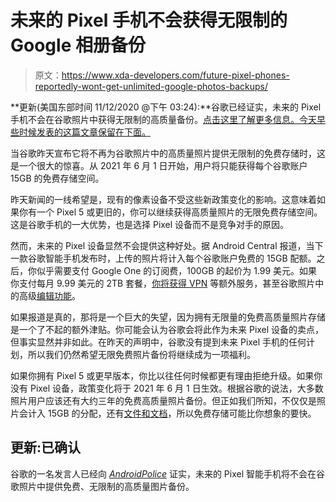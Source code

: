 # 未来的 Pixel 手机不会获得无限制的 Google 相册备份

> 原文：<https://www.xda-developers.com/future-pixel-phones-reportedly-wont-get-unlimited-google-photos-backups/>

**更新(美国东部时间 11/12/2020 @下午 03:24):**谷歌已经证实，未来的 Pixel 手机不会在谷歌照片中获得无限制的高质量备份。[点击这里了解更多信息。今天早些时候发表的这篇文章保留在下面。](#update1)

当谷歌昨天宣布它将不再为谷歌照片中的高质量照片提供无限制的免费存储时，这是一个很大的惊喜。从 2021 年 6 月 1 日开始，用户将只能获得每个谷歌账户 15GB 的免费存储空间。

昨天新闻的一线希望是，现有的像素设备不受这些新政策变化的影响。这意味着如果你有一个 Pixel 5 或更旧的，你可以继续获得高质量照片的无限免费存储空间。这是谷歌手机的一大优势，也是选择 Pixel 设备而不是竞争对手的原因。

然而，未来的 Pixel 设备显然不会提供这种好处。据 Android Central 报道，当下一款谷歌智能手机发布时，上传的照片将计入每个谷歌账户免费的 15GB 配额。之后，你似乎需要支付 Google One 的订阅费，100GB 的起价为 1.99 美元。如果你支付每月 9.99 美元的 2TB 套餐，[你将获得 VPN](https://www.xda-developers.com/google-one-2tb-plan-vpn-perk-online-privacy/) 等额外服务，甚至谷歌照片中的高级[编辑功能](https://www.xda-developers.com/google-photos-tests-locking-color-pop-behind-a-google-one-paywall/)。

如果报道是真的，那将是一个巨大的失望，因为拥有无限量的免费高质量照片存储是一个了不起的额外津贴。你可能会认为谷歌会将此作为未来 Pixel 设备的卖点，但事实显然并非如此。在昨天的声明中，谷歌没有提到未来 Pixel 手机的任何计划，所以我们仍然希望无限免费照片备份将继续成为一项福利。

如果你拥有 Pixel 5 或更早版本，你比以往任何时候都更有理由拒绝升级。如果你没有 Pixel 设备，政策变化将于 2021 年 6 月 1 日生效。根据谷歌的说法，大多数照片用户应该还有大约三年的免费高质量照片备份。但正如我们所知，不仅仅是照片会计入 15GB 的分配，还有[文件和文档](https://www.xda-developers.com/google-docs-sheets-slides-and-more-will-start-counting-towards-your-google-account-storage-next-year/)，所以免费存储可能比你想象的要快。

## 更新:已确认

谷歌的一名发言人已经向 [*AndroidPolice*](https://www.androidpolice.com/2020/11/12/google-will-reportedly-drop-unlimited-photos-storage-from-future-pixel-phones/#1) 证实，未来的 Pixel 智能手机将不会在谷歌照片中提供免费、无限制的高质量图片备份。